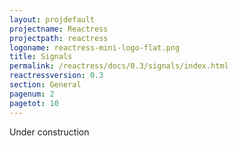 ```yaml
---
layout: projdefault
projectname: Reactress
projectpath: reactress
logoname: reactress-mini-logo-flat.png
title: Signals
permalink: /reactress/docs/0.3/signals/index.html
reactressversion: 0.3
section: General
pagenum: 2
pagetot: 10
---
```




Under construction